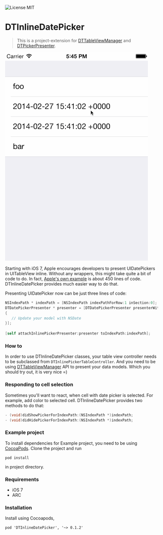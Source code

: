 ![License MIT](https://go-shields.herokuapp.com/license-MIT-blue.png)

DTInlineDatePicker
===================

> This is a project-extension for [DTTableViewManager](https://github.com/DenHeadless/DTTableViewManager) and [DTPickerPresenter](https://github.com/DenHeadless/DTPickerPresenter).

![](example.gif)

Starting with iOS 7, Apple encourages developers to present UIDatePickers in UITableView inline.  Without any wrappers, this might take quite a bit of code to do. In fact, [Apple's own example](https://developer.apple.com/library/ios/samplecode/datecell/Introduction/Intro.html) is about 450 lines of code. DTInlineDatePicker provides much easier way to do that.

Presenting UIDatePicker now can be just three lines of code:

```objective-c
NSIndexPath * indexPath = [NSIndexPath indexPathForRow:1 inSection:0];
DTDatePickerPresenter * presenter = [DTDatePickerPresenter presenterWithChangeBlock:^(NSDate * selectedDate)
{
   // Update your model with NSDate     
}];
    
[self attachInlinePickerPresenter:presenter toIndexPath:indexPath];
```

### How to

In order to use DTInlineDatePicker classes, your table view controller needs to be subclassed from `DTInlinePickerTableController`. And you need to be using [DTTableViewManager]((https://github.com/DenHeadless/DTTableViewManager)) API to present your data models. Which you should try out, it is very nice =)

### Responding to cell selection

Sometimes you'll want to react, when cell with date picker is selected. For example, add color to selected cell. DTInlineDatePicker provides two methods to do that:

```objective-c
- (void)didShowPickerForIndexPath:(NSIndexPath *)indexPath;
- (void)didHidePickerForIndexPath:(NSIndexPath *)indexPath;
```

### Example project

To install dependencies for Example project, you need to be using [CocoaPods](http://www.cocoapods.org). Clone the project and run

```shell
pod install
```
in project directory.

### Requirements

* iOS 7
* ARC

### Installation

Install using Cocoapods,

    pod 'DTInlineDatePicker', '~> 0.1.2'


